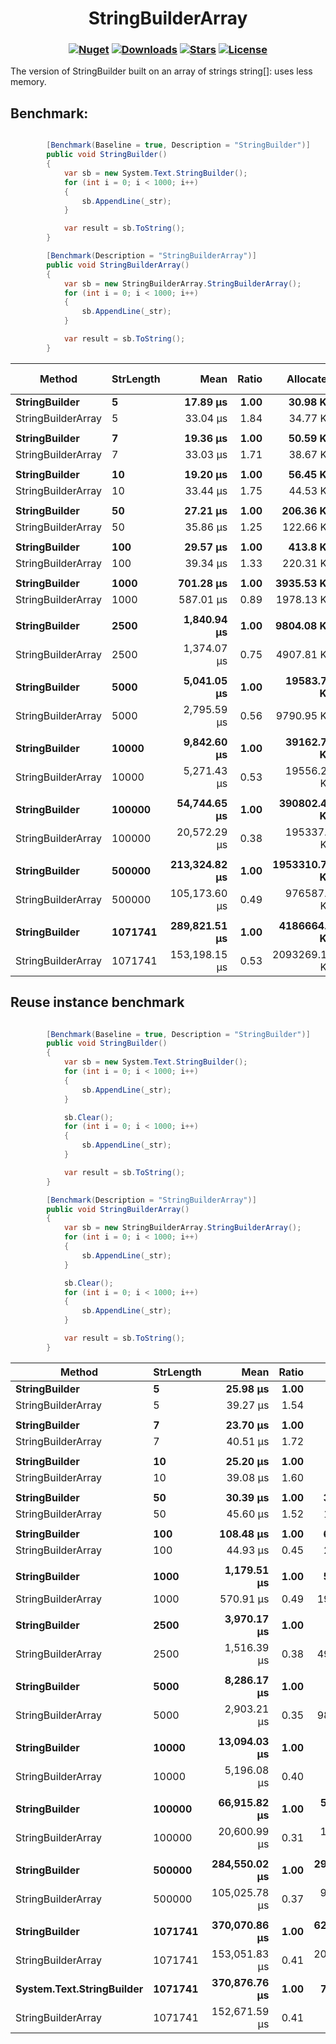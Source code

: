 <h1 align="center">
  <a>StringBuilderArray</a>
</h1>

<h3 align="center">

  [![Nuget](https://img.shields.io/nuget/v/StringBuilderArray?logo=StringBuilderArray)](https://www.nuget.org/packages/StringBuilderArray/)
  [![Downloads](https://img.shields.io/nuget/dt/StringBuilderArray.svg)](https://www.nuget.org/packages/StringBuilderArray/)
  [![Stars](https://img.shields.io/github/stars/SoftStoneDevelop/StringBuilderArray?color=brightgreen)](https://github.com/SoftStoneDevelop/StringBuilderArray/stargazers)
  [![License](https://img.shields.io/badge/license-MIT-blue.svg)](LICENSE)

</h3>

The version of StringBuilder built on an array of strings string[]: uses less memory.

## Benchmark:

```C#

        [Benchmark(Baseline = true, Description = "StringBuilder")]
        public void StringBuilder()
        {
            var sb = new System.Text.StringBuilder();
            for (int i = 0; i < 1000; i++)
            {
                sb.AppendLine(_str);
            }

            var result = sb.ToString();
        }

        [Benchmark(Description = "StringBuilderArray")]
        public void StringBuilderArray()
        {
            var sb = new StringBuilderArray.StringBuilderArray();
            for (int i = 0; i < 1000; i++)
            {
                sb.AppendLine(_str);
            }

            var result = sb.ToString();
        }

```

|             Method | StrLength |          Mean | Ratio |     Allocated | Alloc Ratio |
|------------------- |---------- |--------------:|------:|--------------:|------------:|
|      **StringBuilder** |         **5** |      **17.89 μs** |  **1.00** |      **30.98 KB** |        **1.00** |
| StringBuilderArray |         5 |      33.04 μs |  1.84 |      34.77 KB |        1.12 |
|                    |           |               |       |               |             |
|      **StringBuilder** |         **7** |      **19.36 μs** |  **1.00** |      **50.59 KB** |        **1.00** |
| StringBuilderArray |         7 |      33.03 μs |  1.71 |      38.67 KB |        0.76 |
|                    |           |               |       |               |             |
|      **StringBuilder** |        **10** |      **19.20 μs** |  **1.00** |      **56.45 KB** |        **1.00** |
| StringBuilderArray |        10 |      33.44 μs |  1.75 |      44.53 KB |        0.79 |
|                    |           |               |       |               |             |
|      **StringBuilder** |        **50** |      **27.21 μs** |  **1.00** |     **206.36 KB** |        **1.00** |
| StringBuilderArray |        50 |      35.86 μs |  1.25 |     122.66 KB |        0.59 |
|                    |           |               |       |               |             |
|      **StringBuilder** |       **100** |      **29.57 μs** |  **1.00** |      **413.8 KB** |        **1.00** |
| StringBuilderArray |       100 |      39.34 μs |  1.33 |     220.31 KB |        0.53 |
|                    |           |               |       |               |             |
|      **StringBuilder** |      **1000** |     **701.28 μs** |  **1.00** |    **3935.53 KB** |        **1.00** |
| StringBuilderArray |      1000 |     587.01 μs |  0.89 |    1978.13 KB |        0.50 |
|                    |           |               |       |               |             |
|      **StringBuilder** |      **2500** |   **1,840.94 μs** |  **1.00** |    **9804.08 KB** |        **1.00** |
| StringBuilderArray |      2500 |   1,374.07 μs |  0.75 |    4907.81 KB |        0.50 |
|                    |           |               |       |               |             |
|      **StringBuilder** |      **5000** |   **5,041.05 μs** |  **1.00** |   **19583.76 KB** |        **1.00** |
| StringBuilderArray |      5000 |   2,795.59 μs |  0.56 |    9790.95 KB |        0.50 |
|                    |           |               |       |               |             |
|      **StringBuilder** |     **10000** |   **9,842.60 μs** |  **1.00** |   **39162.77 KB** |        **1.00** |
| StringBuilderArray |     10000 |   5,271.43 μs |  0.53 |   19556.25 KB |        0.50 |
|                    |           |               |       |               |             |
|      **StringBuilder** |    **100000** |  **54,744.65 μs** |  **1.00** |  **390802.46 KB** |        **1.00** |
| StringBuilderArray |    100000 |  20,572.29 μs |  0.38 |   195337.5 KB |        0.50 |
|                    |           |               |       |               |             |
|      **StringBuilder** |    **500000** | **213,324.82 μs** |  **1.00** | **1953310.77 KB** |        **1.00** |
| StringBuilderArray |    500000 | 105,173.60 μs |  0.49 |   976587.5 KB |        0.50 |
|                    |           |               |       |               |             |
|      **StringBuilder** |   **1071741** | **289,821.51 μs** |  **1.00** |  **4186664.2 KB** |        **1.00** |
| StringBuilderArray |   1071741 | 153,198.15 μs |  0.53 | 2093269.14 KB |        0.50 |

## Reuse instance benchmark
```C#

        [Benchmark(Baseline = true, Description = "StringBuilder")]
        public void StringBuilder()
        {
            var sb = new System.Text.StringBuilder();
            for (int i = 0; i < 1000; i++)
            {
                sb.AppendLine(_str);
            }

            sb.Clear();
            for (int i = 0; i < 1000; i++)
            {
                sb.AppendLine(_str);
            }

            var result = sb.ToString();
        }

        [Benchmark(Description = "StringBuilderArray")]
        public void StringBuilderArray()
        {
            var sb = new StringBuilderArray.StringBuilderArray();
            for (int i = 0; i < 1000; i++)
            {
                sb.AppendLine(_str);
            }

            sb.Clear();
            for (int i = 0; i < 1000; i++)
            {
                sb.AppendLine(_str);
            }

            var result = sb.ToString();
        }

```

|             Method | StrLength |          Mean | Ratio |     Allocated | Alloc Ratio |
|------------------- |---------- |--------------:|------:|--------------:|------------:|
|      **StringBuilder** |         **5** |      **25.98 μs** |  **1.00** |      **47.01 KB** |        **1.00** |
| StringBuilderArray |         5 |      39.27 μs |  1.54 |       55.1 KB |        1.17 |
|                    |           |               |       |               |             |
|      **StringBuilder** |         **7** |      **23.70 μs** |  **1.00** |       **71.7 KB** |        **1.00** |
| StringBuilderArray |         7 |      40.51 μs |  1.72 |      59.01 KB |        0.82 |
|                    |           |               |       |               |             |
|      **StringBuilder** |        **10** |      **25.20 μs** |  **1.00** |      **84.59 KB** |        **1.00** |
| StringBuilderArray |        10 |      39.08 μs |  1.60 |      64.87 KB |        0.77 |
|                    |           |               |       |               |             |
|      **StringBuilder** |        **50** |      **30.39 μs** |  **1.00** |     **309.51 KB** |        **1.00** |
| StringBuilderArray |        50 |      45.60 μs |  1.52 |     142.99 KB |        0.46 |
|                    |           |               |       |               |             |
|      **StringBuilder** |       **100** |     **108.48 μs** |  **1.00** |     **626.33 KB** |        **1.00** |
| StringBuilderArray |       100 |      44.93 μs |  0.45 |     240.65 KB |        0.38 |
|                    |           |               |       |               |             |
|      **StringBuilder** |      **1000** |   **1,179.51 μs** |  **1.00** |     **5904.3 KB** |        **1.00** |
| StringBuilderArray |      1000 |     570.91 μs |  0.49 |    1998.46 KB |        0.34 |
|                    |           |               |       |               |             |
|      **StringBuilder** |      **2500** |   **3,970.17 μs** |  **1.00** |   **14698.94 KB** |        **1.00** |
| StringBuilderArray |      2500 |   1,516.39 μs |  0.38 |    4928.15 KB |        0.34 |
|                    |           |               |       |               |             |
|      **StringBuilder** |      **5000** |   **8,286.17 μs** |  **1.00** |   **29353.62 KB** |        **1.00** |
| StringBuilderArray |      5000 |   2,903.21 μs |  0.35 |    9810.96 KB |        0.33 |
|                    |           |               |       |               |             |
|      **StringBuilder** |     **10000** |  **13,094.03 μs** |  **1.00** |   **58702.15 KB** |        **1.00** |
| StringBuilderArray |     10000 |   5,196.08 μs |  0.40 |   19576.59 KB |        0.33 |
|                    |           |               |       |               |             |
|      **StringBuilder** |    **100000** |  **66,915.82 μs** |  **1.00** |  **586134.84 KB** |        **1.00** |
| StringBuilderArray |    100000 |  20,600.99 μs |  0.31 |  195357.84 KB |        0.33 |
|                    |           |               |       |               |             |
|      **StringBuilder** |    **500000** | **284,550.02 μs** |  **1.00** | **2930037.34 KB** |        **1.00** |
| StringBuilderArray |    500000 | 105,025.78 μs |  0.37 |  976607.84 KB |        0.33 |
|                    |           |               |       |               |             |
|      **StringBuilder** |   **1071741** | **370,070.86 μs** |  **1.00** | **6280013.72 KB** |        **1.00** |
| StringBuilderArray |   1071741 | 153,051.83 μs |  0.41 | 2093289.48 KB |        0.33 |
|      **System.Text.StringBuilder** |   **1071741** | **370,876.76 μs** |  **1.00** | **7000.0000** | **6000.0000** | **4000.0000** | **6280013.72 KB** |        **1.00** |
| StringBuilderArray |   1071741 | 152,671.59 μs |  0.41 |         - |         - |         - | 2093279.49 KB |        0.33 |
